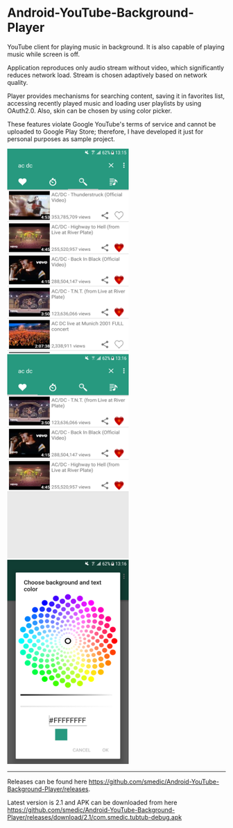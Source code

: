 # Android-YouTube-Background-Player

YouTube client for playing music in background. It is also capable of playing music while screen is off.

Application reproduces only audio stream without video, which significantly reduces network load. Stream is chosen adaptively based on network quality.

Player provides mechanisms for searching content, saving it in favorites list, accessing recently played music and loading user playlists by using OAuth2.0. Also, skin can be chosen by using color picker.

These features violate Google YouTube's terms of service and cannot be uploaded to Google Play Store; therefore, I have developed it just for personal purposes as sample project. 


<img src="/raw/sc.png" width="280" height="470"> <img src="/raw/sc2.png" width="280" height="470"> <img src="/raw/sc3.png" width="280" height="470">

--------
Releases can be found here https://github.com/smedic/Android-YouTube-Background-Player/releases.

Latest version is 2.1 and APK can be downloaded from here 
https://github.com/smedic/Android-YouTube-Background-Player/releases/download/2.1/com.smedic.tubtub-debug.apk
